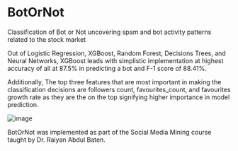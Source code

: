 # BotOrNot
Classification of Bot or Not uncovering spam and bot activity patterns related to the stock market

Out of Logistic Regression, XGBoost, Random Forest, Decisions Trees, and Neural Networks, XGBoost leads with simplistic implementation at highest accuracy of all at 87.5% in predicting a bot and F-1 score of 88.41%.

Additionally, The top three features that are most important in making the classification decisions are followers count, favourites_count, and favourites growth rate as they are the on the top signifying higher importance in model prediction. 

![image](https://github.com/user-attachments/assets/6cc5b967-49a1-43b8-a1be-9461668552d0)


BotOrNot was implemented as part of the Social Media Mining course taught by Dr. Raiyan Abdul Baten.
